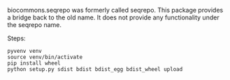 biocommons.seqrepo was formerly called seqrepo.  This package provides
a bridge back to the old name.  It does not provide any functionality
under the seqrepo name.

Steps:

```
pyvenv venv
source venv/bin/activate
pip install wheel
python setup.py sdist bdist bdist_egg bdist_wheel upload
```

